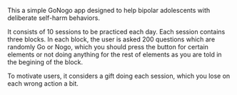 This a simple GoNogo app designed to help bipolar adolescents with
deliberate self-harm behaviors.

It consists of 10 sessions to be practiced each day. Each session contains
three blocks. In each block, the user is asked 200 questions which are
randomly Go or Nogo, which you should press the button for certain elements
or not doing anything for the rest of elements as you are told in the begining
of the block.

To motivate users, it considers a gift doing each session, which you lose on
each wrong action a bit. 
